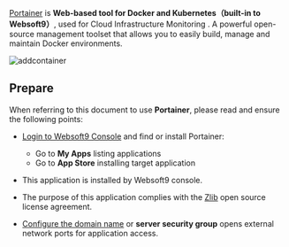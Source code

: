 [Portainer](https://www.portainer.io/) is **Web-based tool for Docker and Kubernetes（built-in to Websoft9）**, used for Cloud Infrastructure Monitoring . A powerful open-source management toolset that allows you to easily build, manage and maintain Docker environments.


![addcontainer](http://libs.websoft9.com/Websoft9/DocsPicture/zh/potainer/portainer-addcontainer-websoft9.png)


## Prepare

When referring to this document to use **Portainer**, please read and ensure the following points:

- [Login to Websoft9 Console](./login-console) and find or install Portainer:
  - Go to **My Apps** listing applications 
  - Go to **App Store** installing target application

- This application is installed by Websoft9 console.


- The purpose of this application complies with the [Zlib](https://opensource.org/licenses/Zlib) open source license agreement.


- [Configure the domain name](./domain-set) or **server security group** opens external network ports for application access.